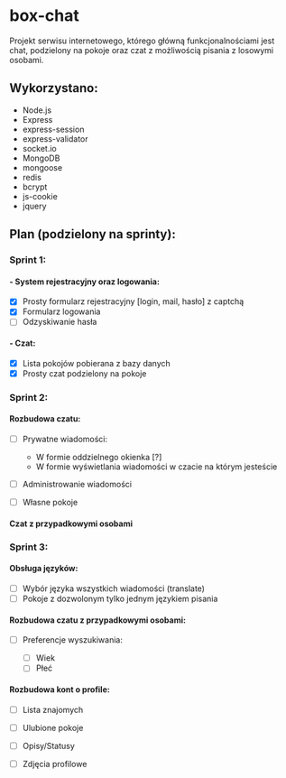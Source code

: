 # box-chat

Projekt serwisu internetowego, którego główną funkcjonalnościami jest chat, podzielony na pokoje oraz czat z możliwością pisania z losowymi osobami.

## Wykorzystano:
- Node.js
- Express
- express-session
- express-validator
- socket.io
- MongoDB
- mongoose
- redis
- bcrypt
- js-cookie
- jquery

## Plan (podzielony na sprinty):

### Sprint 1:

#### - System rejestracyjny oraz logowania:

- [x] Prosty formularz rejestracyjny [login, mail, hasło] z captchą    
- [x] Formularz logowania 
- [ ] Odzyskiwanie hasła

#### - Czat:

- [x] Lista pokojów pobierana z bazy danych
- [x] Prosty czat podzielony na pokoje

### Sprint 2:

#### Rozbudowa czatu:

- [ ] Prywatne wiadomości:

  - W formie oddzielnego okienka [?]
  - W formie wyświetlania wiadomości w czacie na którym jesteście

- [ ] Administrowanie wiadomości
- [ ] Własne pokoje

#### Czat z przypadkowymi osobami

### Sprint 3:

#### Obsługa języków:

- [ ] Wybór języka wszystkich wiadomości (translate)
- [ ] Pokoje z dozwolonym tylko jednym językiem pisania

#### Rozbudowa czatu z przypadkowymi osobami:

- [ ] Preferencje wyszukiwania:

  - [ ] Wiek
  - [ ] Płeć

#### Rozbudowa kont o profile:

- [ ] Lista znajomych
- [ ] Ulubione pokoje
- [ ] Opisy/Statusy
- [ ] Zdjęcia profilowe
   
